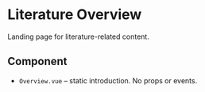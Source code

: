 # Literature Overview

Landing page for literature-related content.

## Component

- `Overview.vue` – static introduction. No props or events.
